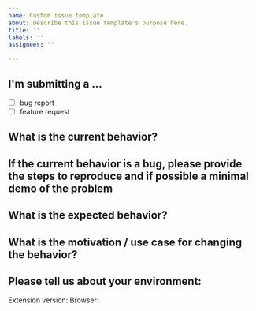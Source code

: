 ```yaml
---
name: Custom issue template
about: Describe this issue template's purpose here.
title: ''
labels: ''
assignees: ''

---
```


## I'm submitting a ...

- [ ] bug report
- [ ] feature request

## What is the current behavior?

## If the current behavior is a bug, please provide the steps to reproduce and if possible a minimal demo of the problem

## What is the expected behavior?

## What is the motivation / use case for changing the behavior?

## Please tell us about your environment:

Extension version: 
Browser:
